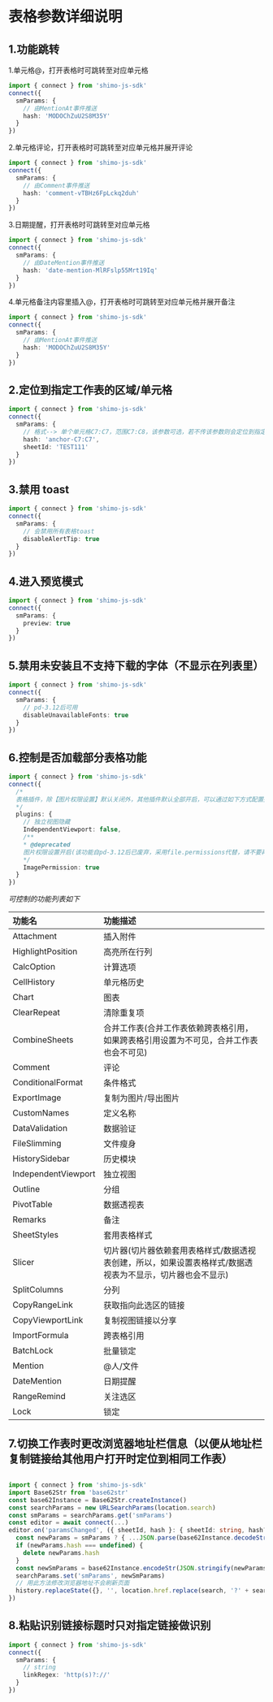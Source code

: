 # 表格参数详细说明

## 1.功能跳转

1.单元格@，打开表格时可跳转至对应单元格

```typescript
import { connect } from 'shimo-js-sdk'
connect({
  smParams: {
    // 由MentionAt事件推送
    hash: 'MODOChZuU2S8M35Y'
  }
})
```

2.单元格评论，打开表格时可跳转至对应单元格并展开评论

```typescript
import { connect } from 'shimo-js-sdk'
connect({
  smParams: {
    // 由Comment事件推送
    hash: 'comment-vTBHz6FpLckq2duh'
  }
})
```

3.日期提醒，打开表格时可跳转至对应单元格

```typescript
import { connect } from 'shimo-js-sdk'
connect({
  smParams: {
    // 由DateMention事件推送
    hash: 'date-mention-MlRFslp55Mrt19Iq'
  }
})
```

4.单元格备注内容里插入@，打开表格时可跳转至对应单元格并展开备注

```typescript
import { connect } from 'shimo-js-sdk'
connect({
  smParams: {
    // 由MentionAt事件推送
    hash: 'MODOChZuU2S8M35Y'
  }
})
```

## 2.定位到指定工作表的区域/单元格

```typescript
import { connect } from 'shimo-js-sdk'
connect({
  smParams: {
    // 格式--> 单个单元格C7:C7，范围C7:C8，该参数可选，若不传该参数则会定位到指定工作表的上一次选中的单元格（如果没打开过则默认为A1单元格）
    hash: 'anchor-C7:C7',
    sheetId: 'TEST111'
  }
})
```

## 3.禁用 toast

```typescript
import { connect } from 'shimo-js-sdk'
connect({
  smParams: {
    // 会禁用所有表格toast
    disableAlertTip: true
  }
})
```

## 4.进入预览模式

```typescript
import { connect } from 'shimo-js-sdk'
connect({
  smParams: {
    preview: true
  }
})
```

## 5.禁用未安装且不支持下载的字体（不显示在列表里）

```typescript
import { connect } from 'shimo-js-sdk'
connect({
  smParams: {
    // pd-3.12后可用
    disableUnavailableFonts: true
  }
})
```

## 6.控制是否加载部分表格功能

```typescript
import { connect } from 'shimo-js-sdk'
connect({
  /*
  表格插件，除【图片权限设置】默认关闭外，其他插件默认全部开启，可以通过如下方式配置插件隐藏
  */
  plugins: {
    // 独立视图隐藏
    IndependentViewport: false,
    /**
    * @deprecated
    图片权限设置开启(该功能自pd-3.12后已废弃，采用file.permissions代替，请不要再传递该参数)
    */
    ImagePermission: true
  }
})
```

<i>可控制的功能列表如下</i>

| 功能名              | 功能描述                                                                                                   |
| :------------------ | :--------------------------------------------------------------------------------------------------------- |
| Attachment          | 插入附件                                                                                                   |
| HighlightPosition   | 高亮所在行列                                                                                               |
| CalcOption          | 计算选项                                                                                                   |
| CellHistory         | 单元格历史                                                                                                 |
| Chart               | 图表                                                                                                       |
| ClearRepeat         | 清除重复项                                                                                                 |
| CombineSheets       | 合并工作表(合并工作表依赖跨表格引用，如果跨表格引用设置为不可见，合并工作表也会不可见)                     |
| Comment             | 评论                                                                                                       |
| ConditionalFormat   | 条件格式                                                                                                   |
| ExportImage         | 复制为图片/导出图片                                                                                        |
| CustomNames         | 定义名称                                                                                                   |
| DataValidation      | 数据验证                                                                                                   |
| FileSlimming        | 文件瘦身                                                                                                   |
| HistorySidebar      | 历史模块                                                                                                   |
| IndependentViewport | 独立视图                                                                                                   |
| Outline             | 分组                                                                                                       |
| PivotTable          | 数据透视表                                                                                                 |
| Remarks             | 备注                                                                                                       |
| SheetStyles         | 套用表格样式                                                                                               |
| Slicer              | 切片器(切片器依赖套用表格样式/数据透视表创建，所以，如果设置表格样式/数据透视表为不显示，切片器也会不显示) |
| SplitColumns        | 分列                                                                                                       |
| CopyRangeLink       | 获取指向此选区的链接                                                                                       |
| CopyViewportLink    | 复制视图链接以分享                                                                                         |
| ImportFormula       | 跨表格引用                                                                                                 |
| BatchLock           | 批量锁定                                                                                                   |
| Mention             | @人/文件                                                                                                   |
| DateMention         | 日期提醒                                                                                                   |
| RangeRemind         | 关注选区                                                                                                   |
| Lock                | 锁定                                                                                                       |

## 7.切换工作表时更改浏览器地址栏信息（以便从地址栏复制链接给其他用户打开时定位到相同工作表）

```typescript

import { connect } from 'shimo-js-sdk'
import Base62Str from 'base62str'
const base62Instance = Base62Str.createInstance()
const searchParams = new URLSearchParams(location.search)
const smParams = searchParams.get('smParams')
const editor = await connect(...)
editor.on('paramsChanged', ({ sheetId, hash }: { sheetId: string, hash?: string }) => {
  const newParams = smParams ? { ...JSON.parse(base62Instance.decodeStr(smParams)), sheetId, hash } : { sheetId, hash }
  if (newParams.hash === undefined) {
    delete newParams.hash
  }
  const newSmParams = base62Instance.encodeStr(JSON.stringify(newParams))
  searchParams.set('smParams', newSmParams)
  // 用此方法修改浏览器地址不会刷新页面
  history.replaceState({}, '', location.href.replace(search, '?' + searchParams.toString()))
})
```

## 8.粘贴识别链接标题时只对指定链接做识别

```typescript
import { connect } from 'shimo-js-sdk'
connect({
  smParams: {
    // string
    linkRegex: 'http(s)?://'
  }
})
```
